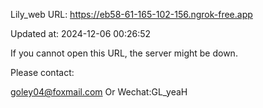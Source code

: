 Lily_web URL: https://eb58-61-165-102-156.ngrok-free.app

Updated at: 2024-12-06 00:26:52

If you cannot open this URL, the server might be down.

Please contact: 

goley04@foxmail.com Or Wechat:GL_yeaH